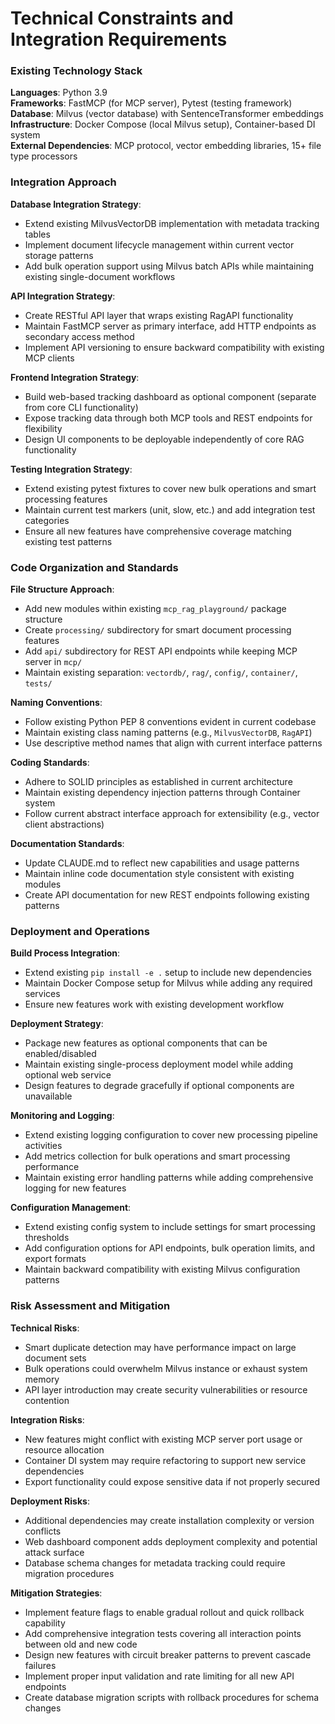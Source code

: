 # Technical Constraints and Integration Requirements

### Existing Technology Stack

**Languages**: Python 3.9  
**Frameworks**: FastMCP (for MCP server), Pytest (testing framework)  
**Database**: Milvus (vector database) with SentenceTransformer embeddings  
**Infrastructure**: Docker Compose (local Milvus setup), Container-based DI system  
**External Dependencies**: MCP protocol, vector embedding libraries, 15+ file type processors

### Integration Approach

**Database Integration Strategy**: 
- Extend existing MilvusVectorDB implementation with metadata tracking tables
- Implement document lifecycle management within current vector storage patterns
- Add bulk operation support using Milvus batch APIs while maintaining existing single-document workflows

**API Integration Strategy**:
- Create RESTful API layer that wraps existing RagAPI functionality 
- Maintain FastMCP server as primary interface, add HTTP endpoints as secondary access method
- Implement API versioning to ensure backward compatibility with existing MCP clients

**Frontend Integration Strategy**:
- Build web-based tracking dashboard as optional component (separate from core CLI functionality)
- Expose tracking data through both MCP tools and REST endpoints for flexibility
- Design UI components to be deployable independently of core RAG functionality

**Testing Integration Strategy**:
- Extend existing pytest fixtures to cover new bulk operations and smart processing features
- Maintain current test markers (unit, slow, etc.) and add integration test categories
- Ensure all new features have comprehensive coverage matching existing test patterns

### Code Organization and Standards

**File Structure Approach**:
- Add new modules within existing `mcp_rag_playground/` package structure
- Create `processing/` subdirectory for smart document processing features
- Add `api/` subdirectory for REST API endpoints while keeping MCP server in `mcp/`
- Maintain existing separation: `vectordb/`, `rag/`, `config/`, `container/`, `tests/`

**Naming Conventions**:
- Follow existing Python PEP 8 conventions evident in current codebase
- Maintain existing class naming patterns (e.g., `MilvusVectorDB`, `RagAPI`)
- Use descriptive method names that align with current interface patterns

**Coding Standards**:
- Adhere to SOLID principles as established in current architecture
- Maintain existing dependency injection patterns through Container system
- Follow current abstract interface approach for extensibility (e.g., vector client abstractions)

**Documentation Standards**:
- Update CLAUDE.md to reflect new capabilities and usage patterns
- Maintain inline code documentation style consistent with existing modules
- Create API documentation for new REST endpoints following existing patterns

### Deployment and Operations

**Build Process Integration**:
- Extend existing `pip install -e .` setup to include new dependencies
- Maintain Docker Compose setup for Milvus while adding any required services
- Ensure new features work with existing development workflow

**Deployment Strategy**:
- Package new features as optional components that can be enabled/disabled
- Maintain existing single-process deployment model while adding optional web service
- Design features to degrade gracefully if optional components are unavailable

**Monitoring and Logging**:
- Extend existing logging configuration to cover new processing pipeline activities
- Add metrics collection for bulk operations and smart processing performance
- Maintain existing error handling patterns while adding comprehensive logging for new features

**Configuration Management**:
- Extend existing config system to include settings for smart processing thresholds
- Add configuration options for API endpoints, bulk operation limits, and export formats
- Maintain backward compatibility with existing Milvus configuration patterns

### Risk Assessment and Mitigation

**Technical Risks**:
- Smart duplicate detection may have performance impact on large document sets
- Bulk operations could overwhelm Milvus instance or exhaust system memory
- API layer introduction may create security vulnerabilities or resource contention

**Integration Risks**:
- New features might conflict with existing MCP server port usage or resource allocation
- Container DI system may require refactoring to support new service dependencies
- Export functionality could expose sensitive data if not properly secured

**Deployment Risks**:
- Additional dependencies may create installation complexity or version conflicts
- Web dashboard component adds deployment complexity and potential attack surface
- Database schema changes for metadata tracking could require migration procedures

**Mitigation Strategies**:
- Implement feature flags to enable gradual rollout and quick rollback capability
- Add comprehensive integration tests covering all interaction points between old and new code
- Design new features with circuit breaker patterns to prevent cascade failures
- Implement proper input validation and rate limiting for all new API endpoints
- Create database migration scripts with rollback procedures for schema changes
